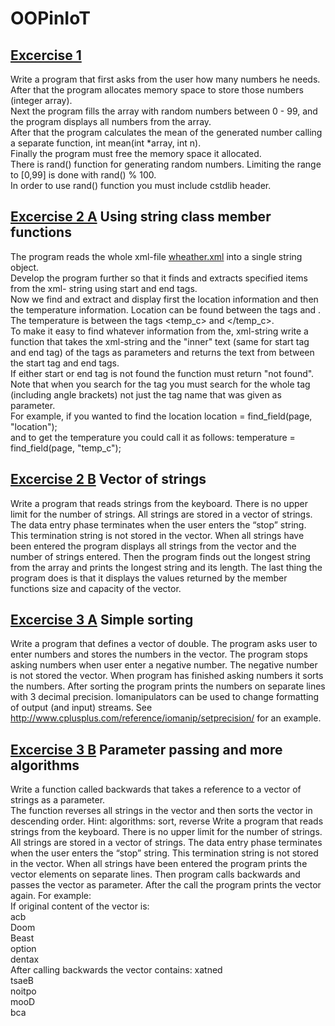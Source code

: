 # OOPinIoT

## [Excercise 1](Assignment01.cpp)<br>
Write a program that first asks from the user how many numbers he needs. <br>
After that the program allocates memory space to store those numbers (integer array). <br>
Next the program fills the array with random numbers between 0 - 99, and the program displays all 
numbers from the array. <br>
After that the program calculates the mean of the generated number calling a separate function, int mean(int *array, int n).<br> 
Finally the program must free the memory space it allocated.<br>
There is rand() function for generating random numbers. 
Limiting the range to [0,99] is done with rand() % 100. <br>
In order to use rand() function you must include cstdlib header.

## [Excercise 2 A](Assignment02A.cpp) Using string class member functions

The program reads the whole xml-file [wheather.xml](weather.xml) into a single string object.<br>
Develop the program further so that it finds and extracts specified items from the xml- string using start and end tags.<br>
Now we find and extract and display first the location information and then the temperature information. 
Location can be found between the tags <location> and </location>.<br> The temperature is between the tags <temp_c> and </temp_c>.
<br>To make it easy to find whatever information from the, xml-string write a 
function that takes the xml-string and the "inner" text (same for start tag and end tag) of the tags as parameters and 
returns the text from between the start tag and end tags. <br>If either start or end tag is not found the function must return "not found". 
Note that when you search for the tag you must search for the whole tag (including angle brackets) 
not just the tag name that was given as parameter.<br>
For example, if you wanted to find the location
location = find_field(page, "location");<br>
and to get the temperature you could call it as follows:
temperature = find_field(page, "temp_c");

## [Excercise 2 B](Assignment02B.cpp) Vector of strings
Write a program that reads strings from the keyboard. 
There is no upper limit for the number of strings. All strings are stored in a vector of strings. 
The data entry phase terminates when the user enters the “stop” string. 
This termination string is not stored in the vector.
When all strings have been entered the program displays all strings from the vector and the number of strings entered. 
Then the program finds out the longest string from the array and prints the longest string and its length.
The last thing the program does is that it displays the values returned by the 
member functions size and capacity of the vector.

## [Excercise 3 A](Assignment03A.cpp) Simple sorting
Write a program that defines a vector of double. The program asks user to enter numbers and stores the numbers in the vector. 
The program stops asking numbers when user enter a negative number. 
The negative number is not stored the vector.
When program has finished asking numbers it sorts the numbers. 
After sorting the program prints the numbers on separate lines with 3 decimal precision.
Iomanipulators can be used to change formatting of output (and input) streams. 
See http://www.cplusplus.com/reference/iomanip/setprecision/ for an example.

## [Excercise 3 B](Assignment03B.cpp) Parameter passing and more algorithms
Write a function called backwards that takes a reference to a vector of strings as a parameter. <br>
The function reverses all strings in the vector and then sorts the vector in descending order. Hint: algorithms: sort, reverse
Write a program that reads strings from the keyboard. There is no upper limit for the number of strings. All strings are stored in a vector of strings. The data entry phase terminates when the user enters the “stop” string. This termination string is not stored in the vector.
When all strings have been entered the program prints the vector elements on separate lines. Then program calls backwards and passes the vector as parameter. After the call the program prints the vector again.
For example:<br>
If original content of the vector is:<br>
acb<br>
Doom<br>
Beast<br>
option<br>
dentax<br>
After calling backwards the vector contains: xatned<br>
tsaeB<br>
noitpo<br>
mooD<br>
bca<br>
